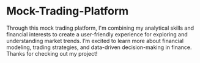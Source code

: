 # Mock-Trading-Platform

Through this mock trading platform, I'm combining my analytical skills and financial interests to create a user-friendly experience for exploring and understanding market trends. I’m excited to learn more about financial modeling, trading strategies, and data-driven decision-making in finance. Thanks for checking out my project!
